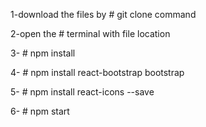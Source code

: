 1-download the files by # git clone command

2-open the # terminal with file location 

3-  # npm install

4-  # npm install react-bootstrap bootstrap

5- # npm install react-icons --save

6- # npm start
